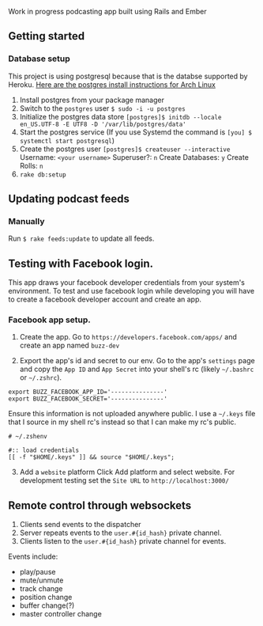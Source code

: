 Work in progress podcasting app built using Rails and Ember

## Getting started

### Database setup

This project is using postgresql because that is the databse supported by
Heroku. [Here are the postgres install instructions for Arch Linux](https://wiki.archlinux.org/index.php/Postgres)

1. Install postgres from your package manager
2. Switch to the `postgres` user
   `$ sudo -i -u postgres`
3. Initialize the postgres data store
  `[postgres]$ initdb --locale en_US.UTF-8 -E UTF8 -D '/var/lib/postgres/data'`
4. Start the postgres service (If you use Systemd the command is `[you] $ systemctl start postgresql`)
5. Create the postgres user
  `[postgres]$ createuser --interactive`
  Username:  `<your username>`
  Superuser?: `n`
  Create Databases: `y`
  Create Rolls: `n`
6. `rake db:setup`

## Updating podcast feeds

### Manually

Run `$ rake feeds:update` to update all feeds.

## Testing with Facebook login.

This app draws your facebook developer credentials from your system's
environment. To test and use facebook login while developing you will have
to create a facebook developer account and create an app.

### Facebook app setup.

1. Create the app.
   Go to `https://developers.facebook.com/apps/` and create an app named
  `buzz-dev`

2. Export the app's id and secret to our env.
   Go to the app's `settings` page and copy the `App ID` and `App Secret`
   into your shell's rc (likely `~/.bashrc` or `~/.zshrc`).

  ```
  export BUZZ_FACEBOOK_APP_ID='---------------'
  export BUZZ_FACEBOOK_SECRET='---------------'
  ```

  Ensure this information is not uploaded anywhere public. I use a `~/.keys`
  file that I source in my shell rc's instead so that I can make my rc's
  public.

  ```
  # ~/.zshenv

  #:: load credentials
  [[ -f "$HOME/.keys" ]] && source "$HOME/.keys";
  ```

3. Add a `website` platform
   Click Add platform and select website. For development testing set the 
  `Site URL` to `http://localhost:3000/`


## Remote control through websockets
1. Clients send events to the dispatcher
2. Server repeats events to the `user.#{id_hash}` private channel.
3. Clients listen to the `user.#{id_hash}` private channel for events.

Events include:
 - play/pause
 - mute/unmute
 - track change
 - position change
 - buffer change(?)
 - master controller change
